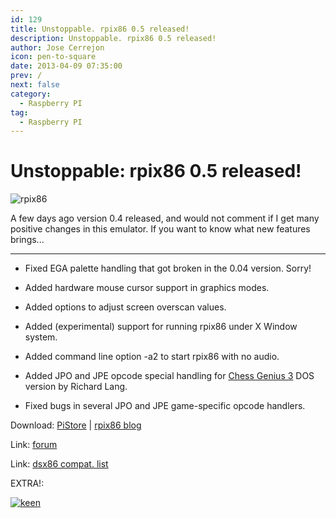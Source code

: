 ```yaml
---
id: 129
title: Unstoppable. rpix86 0.5 released!
description: Unstoppable. rpix86 0.5 released!
author: Jose Cerrejon
icon: pen-to-square
date: 2013-04-09 07:35:00
prev: /
next: false
category:
  - Raspberry PI
tag:
  - Raspberry PI
---
```


# Unstoppable: rpix86 0.5 released!

![rpix86](/images/DSx86Animated2.gif)

A few days ago version 0.4 released, and would not comment if I get many positive changes in this emulator. If you want to know what new features brings...

- - -

* Fixed EGA palette handling that got broken in the 0.04 version. Sorry!

* Added hardware mouse cursor support in graphics modes.

* Added options to adjust screen overscan values.

* Added (experimental) support for running rpix86 under X Window system.

* Added command line option -a2 to start rpix86 with no audio.

* Added JPO and JPE opcode special handling for [Chess Genius 3](http://www.chessgenius.com/cg3dos/) DOS version by Richard Lang.

* Fixed bugs in several JPO and JPE game-specific opcode handlers.


Download: [PiStore](http://store.raspberrypi.com/projects/rpix86) | [rpix86 blog](http://rpix86.patrickaalto.com/rdown.html)

Link: [forum](http://www.raspberrypi.org/phpBB3/viewtopic.php?f=78&t=32934)

Link: [dsx86 compat. list](http://dsx86compatibility.pbworks.com/w/page/26738915/Compatibility%20List)

EXTRA!:

<a href="/res/KEENsaga.zip">![keen](/images/KEEN.jpg "Download and play the Commander Keen saga!")</a>